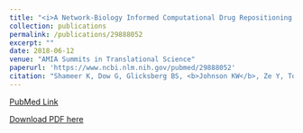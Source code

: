 ```yaml
---
title: "<i>A Network-Biology Informed Computational Drug Repositioning Strategy to Target Disease Risk Trajectories and Comorbidities of Peripheral Artery Disease</i>"
collection: publications
permalink: /publications/29888052
excerpt: "" 
date: 2018-06-12
venue: "AMIA Summits in Translational Science"
paperurl: 'https://www.ncbi.nlm.nih.gov/pubmed/29888052'
citation: "Shameer K, Dow G, Glicksberg BS, <b>Johnson KW</b>, Ze Y, Tomlinson MS, Readhead B, Dudley JT, Kullo IJ. AMIA Jt Summits Transl Sci Proc. 2018 May 18;2017:108-117. eCollection 2018. PubMed ID: 29888052"
---
```


[PubMed Link](https://www.ncbi.nlm.nih.gov/pubmed/29888052)

[Download PDF here](https://kippjohnson.com/files/29888052.pdf)

<script type='text/javascript' src='https://d1bxh8uas1mnw7.cloudfront.net/assets/embed.js'></script>
<div class='altmetric-embed' data-badge-type="medium-donut" data-pmid="29888052" data-hide-no-mentions="true" data-hide-less-than="2" class="altmetric-embed"></div>
